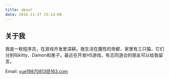 ```yaml
---
title: about
date: 2016-11-27 15:14:08
---
```

## 关于我

我是一枚程序员，在游戏开发里深耕。我生活在魔性的帝都，家里有三只猫，它们分别叫kitty、Damon和崽子。最近在开发H5游戏，有志同道合的朋友可以给我留言。

Email: yue19870813@163.com
